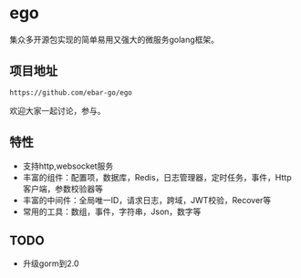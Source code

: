 # ego
集众多开源包实现的简单易用又强大的微服务golang框架。

## 项目地址
```
https://github.com/ebar-go/ego
```
欢迎大家一起讨论，参与。

## 特性
- 支持http,websocket服务
- 丰富的组件：配置项，数据库，Redis，日志管理器，定时任务，事件，Http客户端，参数校验器等
- 丰富的中间件：全局唯一ID，请求日志，跨域，JWT校验，Recover等
- 常用的工具：数组，事件，字符串，Json，数字等

## TODO
- 升级gorm到2.0
